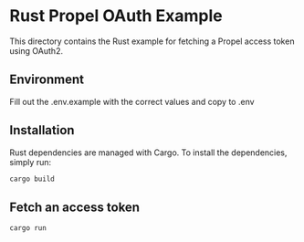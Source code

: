 # Rust Propel OAuth Example

This directory contains the Rust example for fetching a Propel access token using OAuth2.

## Environment
Fill out the .env.example with the correct values and copy to .env

## Installation

Rust dependencies are managed with Cargo. To install the dependencies, simply run:

```bash
cargo build
```

## Fetch an access token

```bash
cargo run
```
